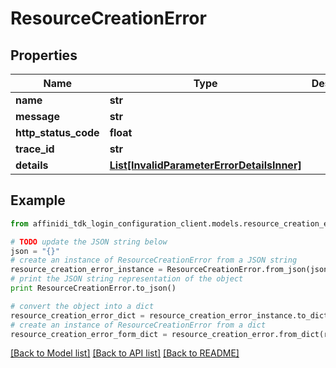 # ResourceCreationError

## Properties

| Name                 | Type                                                                                | Description | Notes      |
| -------------------- | ----------------------------------------------------------------------------------- | ----------- | ---------- |
| **name**             | **str**                                                                             |             |
| **message**          | **str**                                                                             |             |
| **http_status_code** | **float**                                                                           |             |
| **trace_id**         | **str**                                                                             |             |
| **details**          | [**List[InvalidParameterErrorDetailsInner]**](InvalidParameterErrorDetailsInner.md) |             | [optional] |

## Example

```python
from affinidi_tdk_login_configuration_client.models.resource_creation_error import ResourceCreationError

# TODO update the JSON string below
json = "{}"
# create an instance of ResourceCreationError from a JSON string
resource_creation_error_instance = ResourceCreationError.from_json(json)
# print the JSON string representation of the object
print ResourceCreationError.to_json()

# convert the object into a dict
resource_creation_error_dict = resource_creation_error_instance.to_dict()
# create an instance of ResourceCreationError from a dict
resource_creation_error_form_dict = resource_creation_error.from_dict(resource_creation_error_dict)
```

[[Back to Model list]](../README.md#documentation-for-models) [[Back to API list]](../README.md#documentation-for-api-endpoints) [[Back to README]](../README.md)
